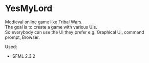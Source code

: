 # YesMyLord
Medieval online game like Tribal Wars. <br />
The goal is to create a game with various UIs. <br />
So everybody can use the UI they prefer e.g. Graphical UI, command prompt, Browser. <br />


Used:
- SFML 2.3.2 

